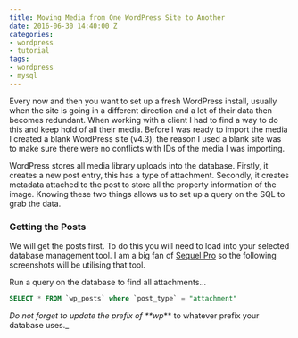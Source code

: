 ```yaml
---
title: Moving Media from One WordPress Site to Another
date: 2016-06-30 14:40:00 Z
categories:
- wordpress
- tutorial
tags:
- wordpress
- mysql
---
```


Every now and then you want to set up a fresh WordPress install, usually when the site is going in a different direction and a lot of their data then becomes redundant. When working with a client I had to find a way to do this and keep hold of all their media. Before I was ready to import the media I created a blank WordPress site (v4.3), the reason I used a blank site was to make sure there were no conflicts with IDs of the media I was importing.

WordPress stores all media library uploads into the database. Firstly, it creates a new post entry, this has a type of attachment. Secondly, it creates metadata attached to the post to store all the property information of the image. Knowing these two things allows us to set up a query on the SQL to grab the data.

### Getting the Posts

We will get the posts first. To do this you will need to load into your selected database management tool. I am a big fan of [Sequel Pro](http://www.sequelpro.com/) so the following screenshots will be utilising that tool.

Run a query on the database to find all attachments...

~~~ sql
SELECT * FROM `wp_posts` where `post_type` = "attachment"
~~~

_Do not forget to update the prefix of **wp_** to whatever prefix your database uses._
